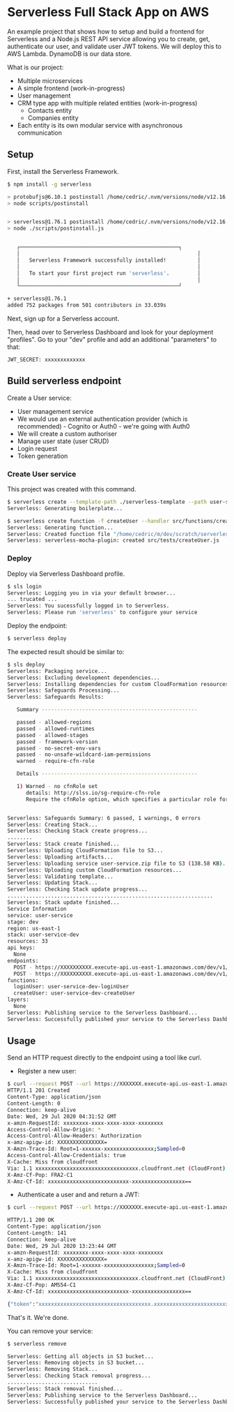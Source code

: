 # Serverless Full Stack App on AWS

An example project that shows how to setup and build a frontend for Serverless and a Node.js REST API service allowing you to create, get, authenticate our user, and validate user JWT tokens. We will deploy this to AWS Lambda. DynamoDB is our data store.

What is our project:
- Multiple microservices
- A simple frontend (work-in-progress)
- User management
- CRM type app with multiple related entities (work-in-progress)
    - Contacts entity
    - Companies entity
- Each entity is its own modular service with asynchronous communication

## Setup

First, install the Serverless Framework.

```sh
$ npm install -g serverless

> protobufjs@6.10.1 postinstall /home/cedric/.nvm/versions/node/v12.16.0/lib/node_modules/serverless/node_modules/protobufjs
> node scripts/postinstall


> serverless@1.76.1 postinstall /home/cedric/.nvm/versions/node/v12.16.0/lib/node_modules/serverless
> node ./scripts/postinstall.js


   ┌───────────────────────────────────────────────────┐
   │                                                         │
   │   Serverless Framework successfully installed!          │
   │                                                         │
   │   To start your first project run 'serverless'.         │
   │                                                         │
   └───────────────────────────────────────────────────┘

+ serverless@1.76.1
added 752 packages from 501 contributors in 33.039s
```

Next, sign up for a Serverless account.

Then, head over to Serverless Dashboard and look for your deployment "profiles".
Go to your "dev" profile and add an additional "parameters" to that:

```text
JWT_SECRET: xxxxxxxxxxxxx
```

## Build serverless endpoint

Create a User service:
- User management service
- We would use an external authentication provider (which is recommended) - Cognito or Auth0 - we're going with Auth0
- We will create a custom authoriser
- Manage user state (user CRUD)
- Login request
- Token generation

### Create User service

This project was created with this command.

```sh
$ serverless create --template-path ./serverless-template --path user-service
Serverless: Generating boilerplate...

$ serverless create function -f createUser --handler src/functions/createUser.createUser --path src/tests
Serverless: Generating function...
Serverless: Created function file "/home/cedric/m/dev/scratch/serverless/user-service/src/functions/createUser.js"
Serverless: serverless-mocha-plugin: created src/tests/createUser.js
```

### Deploy

Deploy via Serverless Dashboard profile.

```sh
$ sls login
Serverless: Logging you in via your default browser...
... trucated ...
Serverless: You sucessfully logged in to Serverless.
Serverless: Please run 'serverless' to configure your service
```

Deploy the endpoint:

```sh
$ serverless deploy
```

The expected result should be similar to:

```sh
$ sls deploy
Serverless: Packaging service...
Serverless: Excluding development dependencies...
Serverless: Installing dependencies for custom CloudFormation resources...
Serverless: Safeguards Processing...
Serverless: Safeguards Results:

   Summary --------------------------------------------------

   passed - allowed-regions
   passed - allowed-runtimes
   passed - allowed-stages
   passed - framework-version
   passed - no-secret-env-vars
   passed - no-unsafe-wildcard-iam-permissions
   warned - require-cfn-role

   Details --------------------------------------------------

   1) Warned - no cfnRole set
      details: http://slss.io/sg-require-cfn-role
      Require the cfnRole option, which specifies a particular role for CloudFormation to assume while deploying.


Serverless: Safeguards Summary: 6 passed, 1 warnings, 0 errors
Serverless: Creating Stack...
Serverless: Checking Stack create progress...
........
Serverless: Stack create finished...
Serverless: Uploading CloudFormation file to S3...
Serverless: Uploading artifacts...
Serverless: Uploading service user-service.zip file to S3 (138.58 KB)...
Serverless: Uploading custom CloudFormation resources...
Serverless: Validating template...
Serverless: Updating Stack...
Serverless: Checking Stack update progress...
..................................................................
Serverless: Stack update finished...
Service Information
service: user-service
stage: dev
region: us-east-1
stack: user-service-dev
resources: 33
api keys:
  None
endpoints:
  POST - https://XXXXXXXXXX.execute-api.us-east-1.amazonaws.com/dev/v1/user/login
  POST - https://XXXXXXXXXX.execute-api.us-east-1.amazonaws.com/dev/v1/user
functions:
  loginUser: user-service-dev-loginUser
  createUser: user-service-dev-createUser
layers:
  None
Serverless: Publishing service to the Serverless Dashboard...
Serverless: Successfully published your service to the Serverless Dashboard: https://dashboard.serverless.com/tenants/{username}/applications/{application name}/services/user-service/stage/dev/region/us-east-1
```

## Usage

Send an HTTP request directly to the endpoint using a tool like curl.

- Register a new user:

```sh
$ curl --request POST --url https://XXXXXXX.execute-api.us-east-1.amazonaws.com/dev/v1/user --data '{"username":"cedric","password":"superpass321"}' -H 'Content-Type: application/json' -i
HTTP/1.1 201 Created
Content-Type: application/json
Content-Length: 0
Connection: keep-alive
Date: Wed, 29 Jul 2020 04:31:52 GMT
x-amzn-RequestId: xxxxxxxx-xxxx-xxxx-xxxx-xxxxxxxx
Access-Control-Allow-Origin: *
Access-Control-Allow-Headers: Authorization
x-amz-apigw-id: XXXXXXXXXXXXXXX=
X-Amzn-Trace-Id: Root=1-xxxxxx-xxxxxxxxxxxxxxxx;Sampled=0
Access-Control-Allow-Credentials: true
X-Cache: Miss from cloudfront
Via: 1.1 xxxxxxxxxxxxxxxxxxxxxxxxxxxxxxxxx.cloudfront.net (CloudFront)
X-Amz-Cf-Pop: FRA2-C1
X-Amz-Cf-Id: xxxxxxxxxxxxxxxxxxxxxxxxxx-xxxxxxxxxxxxxxxxx==
```

- Authenticate a user and and return a JWT:

```sh
$ curl --request POST --url https://XXXXXXX.execute-api.us-east-1.amazonaws.com/dev/v1/user/login --data '{"username":"cedric","password":"superpass321"}' -H 'Content-Type: application/json'

HTTP/1.1 200 OK
Content-Type: application/json
Content-Length: 141
Connection: keep-alive
Date: Wed, 29 Jul 2020 13:23:44 GMT
x-amzn-RequestId: xxxxxxxx-xxxx-xxxx-xxxx-xxxxxxxx
x-amz-apigw-id: XXXXXXXXXXXXXXX=
X-Amzn-Trace-Id: Root=1-xxxxxx-xxxxxxxxxxxxxxxx;Sampled=0
X-Cache: Miss from cloudfront
Via: 1.1 xxxxxxxxxxxxxxxxxxxxxxxxxxxxxxxxx.cloudfront.net (CloudFront)
X-Amz-Cf-Pop: AMS54-C1
X-Amz-Cf-Id: xxxxxxxxxxxxxxxxxxxxxxxxxx-xxxxxxxxxxxxxxxxx==

{"token":"xxxxxxxxxxxxxxxxxxxxxxxxxxxxxxxxxxxx.xxxxxxxxxxxxxxxxxxxxxxxxxxxxxxxxxxxxxxxxxxxxxxxx.xxxxxxxxxxxxxxxxxxxxxxxxxxxxxxxxxxxxxxxxxxx"}
```

That's it. We're done.

You can remove your service:

```sh
$ serverless remove

Serverless: Getting all objects in S3 bucket...
Serverless: Removing objects in S3 bucket...
Serverless: Removing Stack...
Serverless: Checking Stack removal progress...
.............................
Serverless: Stack removal finished...
Serverless: Publishing service to the Serverless Dashboard...
Serverless: Successfully published your service to the Serverless Dashboard: https://dashboard.serverless.com/tenants/{username}/applications/{app name}/services/{service name}/stage/dev/region/{AWS region}
```
